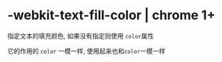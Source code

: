 # -webkit-text-fill-color | chrome 1+

指定文本的填充颜色, 如果没有指定则使用 `color`属性


它的作用的 `color` 一模一样, 使用起来也和`color`一模一样